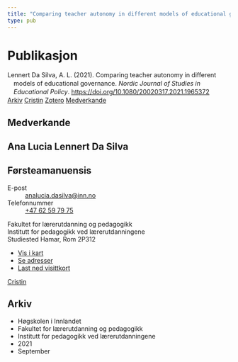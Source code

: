 ```yaml
---
title: "Comparing teacher autonomy in different models of educational governance"
type: pub
---
```

<h1>Publikasjon</h1>
<article id="csl-bib-container-IGXBTR2H" class="csl-bib-container">
  <div class="csl-bib-body" style="line-height: 1.35; padding-left: 1em; text-indent:-1em;">
  <div class="csl-entry">Lennert Da Silva, A. L. (2021). Comparing teacher autonomy in different models of educational governance. <i>Nordic Journal of Studies in Educational Policy</i>. <a href="https://doi.org/10.1080/20020317.2021.1965372">https://doi.org/10.1080/20020317.2021.1965372</a></div>
</div>
  <div class="csl-bib-buttons">
    <a href="#taxonomy-article-IGXBTR2H" class="csl-bib-button">Arkiv</a>
    <a href="https://app.cristin.no/results/show.jsf?id=1937291" alt="Cristin URL" class="csl-bib-button">Cristin</a>
    <a href="http://zotero.org/groups/5022929/items/IGXBTR2H" alt="Zotero URL" class="csl-bib-button">Zotero</a>
    <a href="#contributors-article-IGXBTR2H" class="csl-bib-button">Medverkande</a>
  </div>
  <div id="csl-bib-meta-container-IGXBTR2H"></div>
</article>
<div id="csl-bib-meta-IGXBTR2H" class="csl-bib-meta">
  <article id="contributors-article-IGXBTR2H" class="contributors-article">
    <h1>Medverkande</h1>
    <div class="personas">
<div class="vrtx-hinn-person-card">
<div class="photo">
<i class="lar la-user-circle missing-person"></i>
</div>
<div class="info">
<hgroup><h1>Ana Lucia Lennert Da Silva</h1>
<h2>Førsteamanuensis</h2>
</hgroup><dl>
<dt>E-post</dt>
<dd>
<a href="mailto:analucia.dasilva@inn.no">analucia.dasilva@inn.no</a>
</dd>
<dt>Telefonnummer</dt>
<dd><a href="tel:+4762597975">
+47 62 59 79 75
</a></dd>
</dl>
<p>
Fakultet for lærerutdanning og pedagogikk<br>
Institutt for pedagogikk ved lærerutdanningene<br>
Studiested Hamar,
Rom 2P312
</p>
<ul class="vrtx-hinn-links">
<li><a href="https://www.google.com/maps?q=60.796004,11.072099">Vis i kart</a></li>
<li><a href="https://www.inn.no/finn-en-ansatt/analucia-dasilva.html#vrtx-hinn-addresses">Se adresser</a></li>
<li><a href="https://www.inn.no/finn-en-ansatt/analucia-dasilva.html?vrtx=vcf">Last ned visittkort</a></li>
</ul>
</div>
</div>
<a href="https://app.cristin.no/persons/show.jsf?id=1082351" alt="Cristin URL" class="personas-cristin">Cristin</a>
</div>
  </article>
  <article id="taxonomy-article-IGXBTR2H" class="taxonomy-article">
    <h1>Arkiv</h1>
    <ul>
      <li>Høgskolen i Innlandet</li>
      <li>Fakultet for lærerutdanning og pedagogikk</li>
      <li>Institutt for pedagogikk ved lærerutdanningene</li>
      <li>2021</li>
      <li>September</li>
    </ul>
  </article>
</div>
